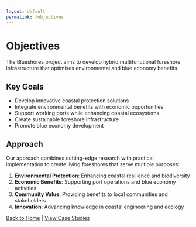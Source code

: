 ```yaml
---
layout: default
permalink: /objectives
---
```


# Objectives

The Blueshores project aims to develop hybrid multifunctional foreshore infrastructure that optimises environmental and blue economy benefits.

## Key Goals

- Develop innovative coastal protection solutions
- Integrate environmental benefits with economic opportunities
- Support working ports while enhancing coastal ecosystems
- Create sustainable foreshore infrastructure
- Promote blue economy development

## Approach

Our approach combines cutting-edge research with practical implementation to create living foreshores that serve multiple purposes:

1. **Environmental Protection**: Enhancing coastal resilience and biodiversity
2. **Economic Benefits**: Supporting port operations and blue economy activities
3. **Community Value**: Providing benefits to local communities and stakeholders
4. **Innovation**: Advancing knowledge in coastal engineering and ecology

[Back to Home](/) | [View Case Studies](/case-studies/)